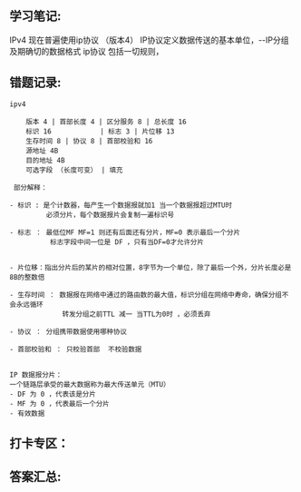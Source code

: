 ## 学习笔记:
IPv4  现在普遍使用ip协议 （版本4） IP协议定义数据传送的基本单位，--IP分组 及期确切的数据格式
ip协议 包括一切规则，

## 错题记录:
```
ipv4

    版本 4 | 首部长度 4 | 区分服务 8 | 总长度 16
    标识 16            | 标志 3 | 片位移 13
    生存时间 8 | 协议 8 | 首部校验和 16
    源地址 4B
    目的地址 4B
    可选字段 （长度可变） | 填充 
 
 部分解释：
 
- 标识 : 是个计数器，每产生一个数据报就加1 当一个数据报超过MTU时
         必须分片，每个数据报片会复制一遍标识号
         
- 标志 ： 最低位MF MF=1 则还有后面还有分片，MF=0 表示最后一个分片
          标志字段中间一位是 DF ，只有当DF=0才允许分片
          
         
- 片位移：指出分片后的某片的相对位置，8字节为一个单位，除了最后一个外，分片长度必是8B的整数倍

- 生存时间 ： 数据报在网络中通过的路由数的最大值，标识分组在网络中寿命，确保分组不会永远循环
             转发分组之前TTL 减一 当TTL为0时 ，必须丢弃
             
- 协议 ： 分组携带数据使用哪种协议

- 首部校验和 ： 只校验首部  不校验数据
  
```

```
IP 数据报分片：   
一个链路层承受的最大数据称为最大传送单元（MTU）   
- DF 为 0 ，代表该是分片
- MF 为 0 ，代表最后一个分片
- 有效数据

```


## 打卡专区：


## 答案汇总: 
